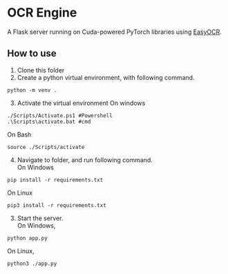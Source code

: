 # OCR Engine

A Flask server running on Cuda-powered PyTorch libraries using [EasyOCR](https://github.com/JaidedAI/EasyOCR).

## How to use
1. Clone this folder
2. Create a python virtual environment, with following command.
```
python -m venv .
```
3. Activate the virtual environment
On windows
```
./Scripts/Activate.ps1 #Powershell
.\Scripts\activate.bat #cmd
```
On Bash
```
source ./Scripts/activate
```
4. Navigate to folder, and run following command.  
      On Windows
```shell
pip install -r requirements.txt
```
On Linux
```
pip3 install -r requirements.txt
```
3. Start the server.  
On Windows,
```
python app.py
```
On Linux,
```linux
python3 ./app.py
```
